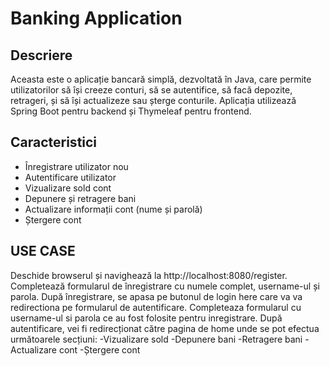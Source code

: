 # Banking Application

## Descriere

Aceasta este o aplicație bancară simplă, dezvoltată în Java, care permite utilizatorilor să își creeze conturi, să se autentifice, să facă depozite, retrageri, și să își actualizeze sau șterge conturile. Aplicația utilizează Spring Boot pentru backend și Thymeleaf pentru frontend.

## Caracteristici

- Înregistrare utilizator nou
- Autentificare utilizator
- Vizualizare sold cont
- Depunere și retragere bani
- Actualizare informații cont (nume și parolă)
- Ștergere cont

## USE CASE
Deschide browserul și navighează la http://localhost:8080/register.
Completează formularul de înregistrare cu numele complet, username-ul și parola.
După înregistrare, se apasa pe butonul de login here care va va redirectiona pe formularul de autentificare.
Completeaza formularul cu username-ul si parola ce au fost folosite pentru inregistrare.
După autentificare, vei fi redirecționat către pagina de home unde se pot efectua următoarele secțiuni:
-Vizualizare sold
-Depunere bani
-Retragere bani
-Actualizare cont
-Ștergere cont
